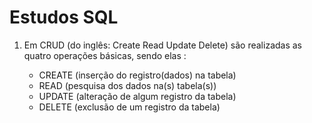 # Estudos  SQL

1. Em CRUD (do inglês: Create Read Update Delete) são realizadas as quatro operações básicas, sendo elas : 

    - CREATE (inserção do registro(dados) na tabela)
    - READ (pesquisa dos dados na(s) tabela(s))
    - UPDATE (alteração de algum registro da tabela)
    - DELETE (exclusão de um registro da tabela)
